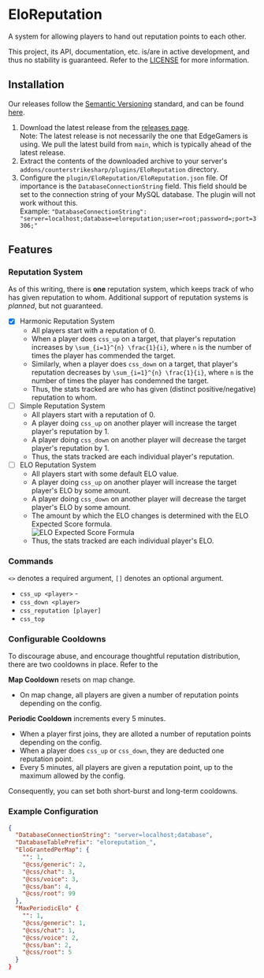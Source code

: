 # EloReputation

A system for allowing players to hand out reputation points to each other.

This project, its API, documentation, etc. is/are in active development, and thus no stability is guaranteed.
Refer to the [LICENSE](LICENSE) for more information.

## Installation

Our releases follow the [Semantic Versioning](https://semver.org) standard, and can be
found [here](https://github.com/edgegamers/EloReputation/releases).

1. Download the latest release from the [releases page](https://github.com/edgegamers/EloReputation/releases). <br>
   Note: The latest release is not necessarily the one that EdgeGamers is using. We pull the latest build from `main`,
   which is typically ahead of the latest release.
2. Extract the contents of the downloaded archive to your server's `addons/counterstrikesharp/plugins/EloReputation`
   directory.
3. Configure the `plugin/EloReputation/EloReputation.json` file. Of importance is the `DatabaseConnectionString` field.
   This field should be set to the connection string of your MySQL database. The plugin will not work without this. <br>
   Example: `"DatabaseConnectionString": "server=localhost;database=eloreputation;user=root;password=;port=3306;"`

## Features

### Reputation System

As of this writing, there is **one** reputation system, which keeps track of who has given reputation to whom.
Additional support of reputation systems is _planned_, but not guaranteed.

- [X] Harmonic Reputation System
  - All players start with a reputation of 0.
  - When a player does `css_up` on a target, that player's reputation increases by `\sum_{i=1}^{n} \frac{1}{i}`,
    where `n` is the number of times the player has commended the target.
  - Similarly, when a player does `css_down` on a target, that player's reputation decreases
    by `\sum_{i=1}^{n} \frac{1}{i}`,
    where `n` is the number of times the player has condemned the target.
  - Thus, the stats tracked are who has given (distinct positive/negative) reputation to whom.
- [ ] Simple Reputation System
  - All players start with a reputation of 0.
  - A player doing `css_up` on another player will increase the target player's reputation by 1.
  - A player doing `css_down` on another player will decrease the target player's reputation by 1.
  - Thus, the stats tracked are each individual player's reputation.
- [ ] ELO Reputation System
  - All players start with some default ELO value.
  - A player doing `css_up` on another player will increase the target player's ELO by some amount.
  - A player doing `css_down` on another player will decrease the target player's ELO by some amount.
  - The amount by which the ELO changes is determined with the ELO Expected Score formula.<br>
    ![ELO Expected Score Formula](https://latex.codecogs.com/svg.image?%20E_A=%5Cfrac%7B1%7D%7B1&plus;10%5Cleft(%5Cfrac%7BR_B-R_A%7D%7B400%7D%5Cright)%7D)
  - Thus, the stats tracked are each individual player's ELO.

### Commands

`<>` denotes a required argument, `[]` denotes an optional argument.

- `css_up <player>` -
- `css_down <player>`
- `css_reputation [player]`
- `css_top`

### Configurable Cooldowns

To discourage abuse, and encourage thoughtful reputation distribution, there are two cooldowns in place.
Refer to the

**Map Cooldown** resets on map change.

- On map change, all players are given a number of reputation points depending on the config.

**Periodic Cooldown** increments every 5 minutes.

- When a player first joins, they are alloted a number of reputation points depending on the config.
- When a player does `css_up` or `css_down`, they are deducted one reputation point.
- Every 5 minutes, all players are given a reputation point, up to the maximum allowed by the config.

Consequently, you can set both short-burst and long-term cooldowns.

### Example Configuration

```json
{
  "DatabaseConnectionString": "server=localhost;database",
  "DatabaseTablePrefix": "eloreputation_",
  "EloGrantedPerMap": {
    "": 1,
    "@css/generic": 2,
    "@css/chat": 3,
    "@css/voice": 3,
    "@css/ban": 4,
    "@css/root": 99
  },
  "MaxPeriodicElo" {
    "": 1,
    "@css/generic": 1,
    "@css/chat": 1,
    "@css/voice": 2,
    "@css/ban": 2,
    "@css/root": 5
  }
}
```